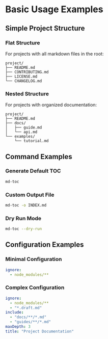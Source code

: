 # Basic Usage Examples

## Simple Project Structure

### Flat Structure
For projects with all markdown files in the root:

```
project/
├── README.md
├── CONTRIBUTING.md
├── LICENSE.md
└── CHANGELOG.md
```

### Nested Structure
For projects with organized documentation:

```
project/
├── README.md
├── docs/
│   ├── guide.md
│   └── api.md
└── examples/
    └── tutorial.md
```

## Command Examples

### Generate Default TOC
```bash
md-toc
```

### Custom Output File
```bash
md-toc -o INDEX.md
```

### Dry Run Mode
```bash
md-toc --dry-run
```

## Configuration Examples

### Minimal Configuration
```yaml
ignore:
  - node_modules/**
```

### Complex Configuration
```yaml
ignore:
  - node_modules/**
  - "*.draft.md"
include:
  - "docs/**/*.md"
  - "guides/**/*.md"
maxDepth: 3
title: "Project Documentation"
```